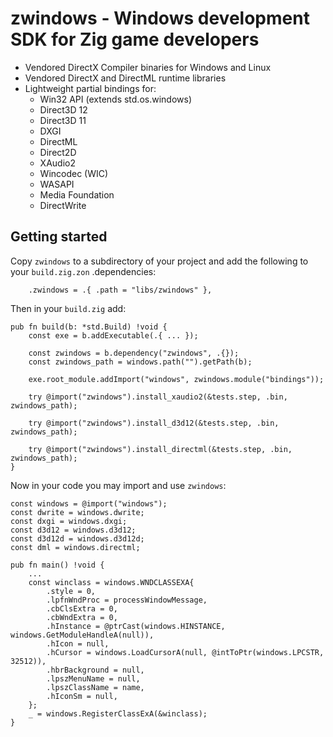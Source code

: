 # zwindows - Windows development SDK for Zig game developers

- Vendored DirectX Compiler binaries for Windows and Linux
- Vendored DirectX and DirectML runtime libraries
- Lightweight partial bindings for:
    * Win32 API (extends std.os.windows)
    * Direct3D 12
    * Direct3D 11
    * DXGI
    * DirectML
    * Direct2D
    * XAudio2
    * Wincodec (WIC)
    * WASAPI
    * Media Foundation
    * DirectWrite

## Getting started

Copy `zwindows` to a subdirectory of your project and add the following to your `build.zig.zon` .dependencies:
```zig
    .zwindows = .{ .path = "libs/zwindows" },
```

Then in your `build.zig` add:

```zig
pub fn build(b: *std.Build) !void {
    const exe = b.addExecutable(.{ ... });

    const zwindows = b.dependency("zwindows", .{});
    const zwindows_path = windows.path("").getPath(b);
    
    exe.root_module.addImport("windows", zwindows.module("bindings"));
    
    try @import("zwindows").install_xaudio2(&tests.step, .bin, zwindows_path);

    try @import("zwindows").install_d3d12(&tests.step, .bin, zwindows_path);

    try @import("zwindows").install_directml(&tests.step, .bin, zwindows_path);
}
```

Now in your code you may import and use `zwindows`:

```zig
const windows = @import("windows");
const dwrite = windows.dwrite;
const dxgi = windows.dxgi;
const d3d12 = windows.d3d12;
const d3d12d = windows.d3d12d;
const dml = windows.directml;

pub fn main() !void {
    ...
    const winclass = windows.WNDCLASSEXA{
        .style = 0,
        .lpfnWndProc = processWindowMessage,
        .cbClsExtra = 0,
        .cbWndExtra = 0,
        .hInstance = @ptrCast(windows.HINSTANCE, windows.GetModuleHandleA(null)),
        .hIcon = null,
        .hCursor = windows.LoadCursorA(null, @intToPtr(windows.LPCSTR, 32512)),
        .hbrBackground = null,
        .lpszMenuName = null,
        .lpszClassName = name,
        .hIconSm = null,
    };
    _ = windows.RegisterClassExA(&winclass);
}
```
